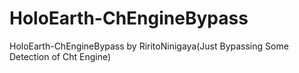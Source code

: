 # HoloEarth-ChEngineBypass
HoloEarth-ChEngineBypass by RiritoNinigaya(Just Bypassing Some Detection of Cht Engine)

